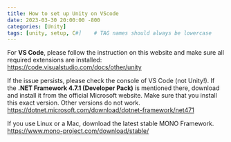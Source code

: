 ```yaml
---
title: How to set up Unity on VScode
date: 2023-03-30 20:00:00 -800
categories: [Unity]
tags: [unity, setup, C#]    # TAG names should always be lowercase
---
```




For **VS Code**, please follow the instruction on this website and make sure all required extensions are installed: https://code.visualstudio.com/docs/other/unity

If the issue persists, please check the console of VS Code (not Unity!). If the **.NET Framework 4.7.1 (Developer Pack)** is mentioned there, download and install it from the official Microsoft website. Make sure that you install this exact version. Other versions do not work.
https://dotnet.microsoft.com/download/dotnet-framework/net471

If you use Linux or a Mac, download the latest stable MONO Framework.
https://www.mono-project.com/download/stable/



